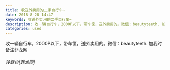 ```yaml
---
title: 收送外卖用的二手自行车~
date: 2018-8-28 14:47
keywords: 收送外卖用的二手自行车~
description: 收一辆自行车，2000P以下，带车筐，送外卖用的。微信：beautyteeth. 加我时备注菲龙网
categories: used
---
```

<td class="t_f" id="postmessage_1694594">

收一辆自行车，2000P以下，带车筐，送外卖用的。微信：beautyteeth. 加我时备注菲龙网</td>
###### 转载自[菲龙网]